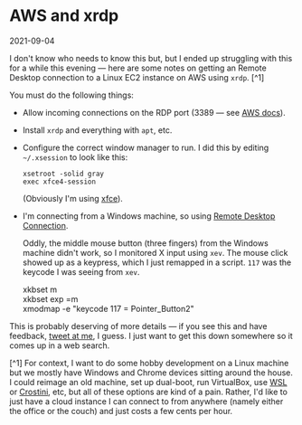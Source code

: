 # AWS and xrdp

2021-09-04

I don't know who needs to know this but, but I ended up struggling with this for a while this evening — here are some notes on getting an Remote Desktop connection to a Linux EC2 instance on AWS using `xrdp`. [^1]

You must do the following things:

* Allow incoming connections on the RDP port (3389 — see [AWS docs](https://docs.aws.amazon.com/AWSEC2/latest/UserGuide/authorizing-access-to-an-instance.html)).
* Install `xrdp` and everything with `apt`, etc.
* Configure the correct window manager to run. I did this by editing `~/.xsession` to look like this: 
  
  ```
  xsetroot -solid gray
  exec xfce4-session
  ```
  
  (Obviously I'm using [xfce](http://xfce.org)).

* I'm connecting from a Windows machine, so using [Remote Desktop Connection](https://www.microsoft.com/en-us/p/microsoft-remote-desktop/9wzdncrfj3ps).

  Oddly, the middle mouse button (three fingers) from the Windows machine didn't work, so I monitored X input using `xev`. The mouse click showed up as a keypress, which I just remapped in a script. `117` was the keycode I was seeing from `xev`.
  
    xkbset m  
    xkbset exp =m  
    xmodmap -e "keycode 117 = Pointer_Button2"

This is probably deserving of more details — if you see this and have feedback, [tweet at me](http://twitter.com/nanaze), I guess. I just want to get this down somewhere so it comes up in a web search.

[^1] For context, I want to do some hobby development on a Linux machine but we mostly have Windows and Chrome devices sitting around the house. I could reimage an old machine, set up dual-boot, run VirtualBox, use [WSL](https://docs.microsoft.com/en-us/windows/wsl) or [Crostini](https://chromeos.dev/en/linux), etc, but all of these options are kind of a pain. Rather, I'd like to just have a cloud instance I can connect to from anywhere (namely either the office or the couch) and just costs a few cents per hour.